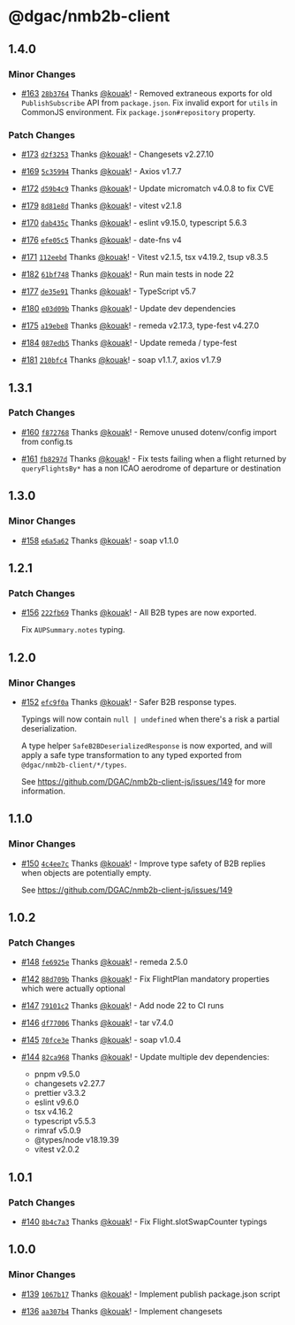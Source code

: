 # @dgac/nmb2b-client

## 1.4.0

### Minor Changes

- [#163](https://github.com/DGAC/nmb2b-client-js/pull/163) [`28b3764`](https://github.com/DGAC/nmb2b-client-js/commit/28b3764f4d7a22416e787f53fbd8d754fdf876a6) Thanks [@kouak](https://github.com/kouak)! - Removed extraneous exports for old `PublishSubscribe` API from `package.json`.
  Fix invalid export for `utils` in CommonJS environment.
  Fix `package.json#repository` property.

### Patch Changes

- [#173](https://github.com/DGAC/nmb2b-client-js/pull/173) [`d2f3253`](https://github.com/DGAC/nmb2b-client-js/commit/d2f3253c8065735bc74238d7c6ace030bb57372c) Thanks [@kouak](https://github.com/kouak)! - Changesets v2.27.10

- [#169](https://github.com/DGAC/nmb2b-client-js/pull/169) [`5c35994`](https://github.com/DGAC/nmb2b-client-js/commit/5c35994156fba6bb2e25d5afae54692832864844) Thanks [@kouak](https://github.com/kouak)! - Axios v1.7.7

- [#172](https://github.com/DGAC/nmb2b-client-js/pull/172) [`d59b4c9`](https://github.com/DGAC/nmb2b-client-js/commit/d59b4c9fd100e2b3ea4ea7f6fe7bca3c7fe96621) Thanks [@kouak](https://github.com/kouak)! - Update micromatch v4.0.8 to fix CVE

- [#179](https://github.com/DGAC/nmb2b-client-js/pull/179) [`8d81e8d`](https://github.com/DGAC/nmb2b-client-js/commit/8d81e8d0643a2c103d092fff706edb40cf9ccaaa) Thanks [@kouak](https://github.com/kouak)! - vitest v2.1.8

- [#170](https://github.com/DGAC/nmb2b-client-js/pull/170) [`dab435c`](https://github.com/DGAC/nmb2b-client-js/commit/dab435cc0fb6e9808b249f9bd5f9cb6ce0fd024c) Thanks [@kouak](https://github.com/kouak)! - eslint v9.15.0, typescript 5.6.3

- [#176](https://github.com/DGAC/nmb2b-client-js/pull/176) [`efe05c5`](https://github.com/DGAC/nmb2b-client-js/commit/efe05c5b7dea4aa379c785a89a4e27590ee1088c) Thanks [@kouak](https://github.com/kouak)! - date-fns v4

- [#171](https://github.com/DGAC/nmb2b-client-js/pull/171) [`112eebd`](https://github.com/DGAC/nmb2b-client-js/commit/112eebd2e7a8abdb22faa86ed3accf8496f79010) Thanks [@kouak](https://github.com/kouak)! - Vitest v2.1.5, tsx v4.19.2, tsup v8.3.5

- [#182](https://github.com/DGAC/nmb2b-client-js/pull/182) [`61bf748`](https://github.com/DGAC/nmb2b-client-js/commit/61bf748c2d50e968d429209f38d7a079a2f75175) Thanks [@kouak](https://github.com/kouak)! - Run main tests in node 22

- [#177](https://github.com/DGAC/nmb2b-client-js/pull/177) [`de35e91`](https://github.com/DGAC/nmb2b-client-js/commit/de35e91e4028ff1320e338bf2e0968795145a45d) Thanks [@kouak](https://github.com/kouak)! - TypeScript v5.7

- [#180](https://github.com/DGAC/nmb2b-client-js/pull/180) [`e03d09b`](https://github.com/DGAC/nmb2b-client-js/commit/e03d09bba81afe0c6ebf173f2f1a9cb5edd5e7ab) Thanks [@kouak](https://github.com/kouak)! - Update dev dependencies

- [#175](https://github.com/DGAC/nmb2b-client-js/pull/175) [`a19ebe8`](https://github.com/DGAC/nmb2b-client-js/commit/a19ebe8d52f3b1341e6b8d7b894b52060ba4fad6) Thanks [@kouak](https://github.com/kouak)! - remeda v2.17.3, type-fest v4.27.0

- [#184](https://github.com/DGAC/nmb2b-client-js/pull/184) [`087edb5`](https://github.com/DGAC/nmb2b-client-js/commit/087edb5a5cdd960e08fa8370547ee66595a86959) Thanks [@kouak](https://github.com/kouak)! - Update remeda / type-fest

- [#181](https://github.com/DGAC/nmb2b-client-js/pull/181) [`210bfc4`](https://github.com/DGAC/nmb2b-client-js/commit/210bfc4bca80b813e97d5a0a29b8aaf5a93c30b8) Thanks [@kouak](https://github.com/kouak)! - soap v1.1.7, axios v1.7.9

## 1.3.1

### Patch Changes

- [#160](https://github.com/DGAC/nmb2b-client-js/pull/160) [`f872768`](https://github.com/DGAC/nmb2b-client-js/commit/f872768eab6cf100f2fd6a06af885ecea73506db) Thanks [@kouak](https://github.com/kouak)! - Remove unused dotenv/config import from config.ts

- [#161](https://github.com/DGAC/nmb2b-client-js/pull/161) [`fb8297d`](https://github.com/DGAC/nmb2b-client-js/commit/fb8297dcdfed25288f8a2322879871a673900fef) Thanks [@kouak](https://github.com/kouak)! - Fix tests failing when a flight returned by `queryFlightsBy*` has a non ICAO aerodrome of departure or destination

## 1.3.0

### Minor Changes

- [#158](https://github.com/DGAC/nmb2b-client-js/pull/158) [`e6a5a62`](https://github.com/DGAC/nmb2b-client-js/commit/e6a5a62ba7735497dde76ac985e20c9965d13ef3) Thanks [@kouak](https://github.com/kouak)! - soap v1.1.0

## 1.2.1

### Patch Changes

- [#156](https://github.com/DGAC/nmb2b-client-js/pull/156) [`222fb69`](https://github.com/DGAC/nmb2b-client-js/commit/222fb693705980e2e262a9026b205eb770609d7d) Thanks [@kouak](https://github.com/kouak)! - All B2B types are now exported.

  Fix `AUPSummary.notes` typing.

## 1.2.0

### Minor Changes

- [#152](https://github.com/DGAC/nmb2b-client-js/pull/152) [`efc9f0a`](https://github.com/DGAC/nmb2b-client-js/commit/efc9f0a60cd9826ab9f8ba81184e15bc707604f7) Thanks [@kouak](https://github.com/kouak)! - Safer B2B response types.

  Typings will now contain `null | undefined` when there's a risk a partial deserialization.

  A type helper `SafeB2BDeserializedResponse` is now exported, and will apply a safe type transformation to any typed exported from `@dgac/nmb2b-client/*/types`.

  See https://github.com/DGAC/nmb2b-client-js/issues/149 for more information.

## 1.1.0

### Minor Changes

- [#150](https://github.com/DGAC/nmb2b-client-js/pull/150) [`4c4ee7c`](https://github.com/DGAC/nmb2b-client-js/commit/4c4ee7c2c9fce42169d23b164260180de7e8ba3c) Thanks [@kouak](https://github.com/kouak)! - Improve type safety of B2B replies when objects are potentially empty.

  See https://github.com/DGAC/nmb2b-client-js/issues/149

## 1.0.2

### Patch Changes

- [#148](https://github.com/DGAC/nmb2b-client-js/pull/148) [`fe6925e`](https://github.com/DGAC/nmb2b-client-js/commit/fe6925ed2c4ea90f1f22cc48377094b856e064b9) Thanks [@kouak](https://github.com/kouak)! - remeda 2.5.0

- [#142](https://github.com/DGAC/nmb2b-client-js/pull/142) [`88d709b`](https://github.com/DGAC/nmb2b-client-js/commit/88d709b83f0142c1fc9cc49860aa5c1416e2ceaa) Thanks [@kouak](https://github.com/kouak)! - Fix FlightPlan mandatory properties which were actually optional

- [#147](https://github.com/DGAC/nmb2b-client-js/pull/147) [`79101c2`](https://github.com/DGAC/nmb2b-client-js/commit/79101c20a3a87d138cb4978c75fd12a334e51480) Thanks [@kouak](https://github.com/kouak)! - Add node 22 to CI runs

- [#146](https://github.com/DGAC/nmb2b-client-js/pull/146) [`df77006`](https://github.com/DGAC/nmb2b-client-js/commit/df7700655cedbe236d5bde3d86b983477011b5dd) Thanks [@kouak](https://github.com/kouak)! - tar v7.4.0

- [#145](https://github.com/DGAC/nmb2b-client-js/pull/145) [`70fce3e`](https://github.com/DGAC/nmb2b-client-js/commit/70fce3e327d0d973cdc69b5b815be75b026e34a4) Thanks [@kouak](https://github.com/kouak)! - soap v1.0.4

- [#144](https://github.com/DGAC/nmb2b-client-js/pull/144) [`82ca968`](https://github.com/DGAC/nmb2b-client-js/commit/82ca96883a2e1f37b44317dc1668b8b0b50e7660) Thanks [@kouak](https://github.com/kouak)! - Update multiple dev dependencies:
  - pnpm v9.5.0
  - changesets v2.27.7
  - prettier v3.3.2
  - eslint v9.6.0
  - tsx v4.16.2
  - typescript v5.5.3
  - rimraf v5.0.9
  - @types/node v18.19.39
  - vitest v2.0.2

## 1.0.1

### Patch Changes

- [#140](https://github.com/DGAC/nmb2b-client-js/pull/140) [`8b4c7a3`](https://github.com/DGAC/nmb2b-client-js/commit/8b4c7a3bdce6c291c98082190b48fb85e2f4139b) Thanks [@kouak](https://github.com/kouak)! - Fix Flight.slotSwapCounter typings

## 1.0.0

### Minor Changes

- [#139](https://github.com/DGAC/nmb2b-client-js/pull/139) [`1067b17`](https://github.com/DGAC/nmb2b-client-js/commit/1067b17f7d0188dfc1fc9af1c0dd4a7c5115ac54) Thanks [@kouak](https://github.com/kouak)! - Implement publish package.json script

- [#136](https://github.com/DGAC/nmb2b-client-js/pull/136) [`aa307b4`](https://github.com/DGAC/nmb2b-client-js/commit/aa307b48443e5ea5b6bec569c84c3cb0153ca012) Thanks [@kouak](https://github.com/kouak)! - Implement changesets
